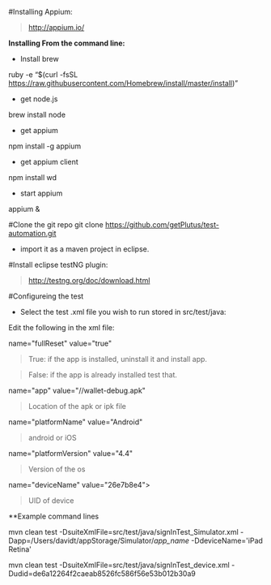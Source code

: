 #Installing Appium:
> http://appium.io/

**Installing From the command line:**

* Install brew

ruby -e “$(curl -fsSL https://raw.githubusercontent.com/Homebrew/install/master/install)”

* get node.js

brew install node     
 
* get appium

npm install -g appium  

* get appium client

npm install wd     
  
* start appium

appium &    
           
#Clone the git repo 
git clone https://github.com/getPlutus/test-automation.git

* import it as a maven project in eclipse.

#Install eclipse testNG plugin:

> http://testng.org/doc/download.html

#Configureing the test

* Select the test .xml file you wish to run stored in src/test/java:

Edit the following in the xml file:

name="fullReset" value="true" 
> True: if the app is installed, uninstall it and install app. 

> False: if the app is already installed test that.

name="app" value="/<pathToApp>/wallet-debug.apk" 
> Location of the apk or ipk file

name="platformName" value="Android" 
> android or iOS

name="platformVersion" value="4.4" 
> Version of the os

name="deviceName" value="26e7b8e4"> 
> UID of device

	
**Example command lines 

mvn clean test -DsuiteXmlFile=src/test/java/signInTest_Simulator.xml -Dapp=/Users/davidt/appStorage/Simulator/*app_name* -DdeviceName='iPad Retina'

mvn clean test -DsuiteXmlFile=src/test/java/signInTest_device.xml  -Dudid=de6a12264f2caeab8526fc586f56e53b012b30a9

